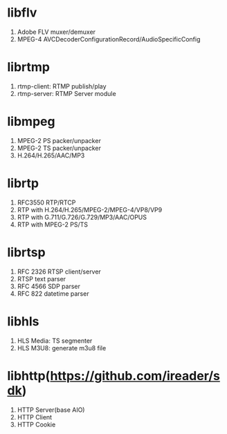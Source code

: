 # libflv
1. Adobe FLV muxer/demuxer
2. MPEG-4 AVCDecoderConfigurationRecord/AudioSpecificConfig

# librtmp
1. rtmp-client: RTMP publish/play
2. rtmp-server: RTMP Server module

# libmpeg
1. MPEG-2 PS packer/unpacker
2. MPEG-2 TS packer/unpacker
3. H.264/H.265/AAC/MP3

# librtp
1. RFC3550 RTP/RTCP
2. RTP with H.264/H.265/MPEG-2/MPEG-4/VP8/VP9
2. RTP with G.711/G.726/G.729/MP3/AAC/OPUS
3. RTP with MPEG-2 PS/TS

# librtsp
1. RFC 2326 RTSP client/server
2. RTSP text parser
3. RFC 4566 SDP parser
4. RFC 822 datetime parser

# libhls
1. HLS Media: TS segmenter
2. HLS M3U8: generate m3u8 file

# libhttp(https://github.com/ireader/sdk)
1. HTTP Server(base AIO)
2. HTTP Client
3. HTTP Cookie
